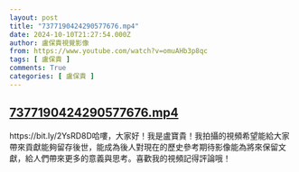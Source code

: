 ```yaml
---
layout: post
title: "7377190424290577676.mp4"
date: 2024-10-10T21:27:54.000Z
author: 盧保貴視覺影像
from: https://www.youtube.com/watch?v=omuAHb3p8qc
tags: [ 盧保貴 ]
comments: True
categories: [ 盧保貴 ]
---
```

<!--1728595674000-->
[7377190424290577676.mp4](https://www.youtube.com/watch?v=omuAHb3p8qc)
------

<div>
https://bit.ly/2YsRD8D哈嘍，大家好！我是盧寶貴！我拍攝的視頻希望能給大家帶來貢獻能夠留存後世，能成為後人對現在的歷史參考期待影像能為將來保留文獻，給人們帶來更多的意義與思考。喜歡我的視頻記得評論哦！
</div>
